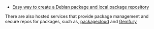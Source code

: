 
* [Easy way to create a Debian package and local package repository](https://linuxconfig.org/easy-way-to-create-a-debian-package-and-local-package-repository)

There are also hosted services that provide package management and secure repos for packages, such as,
[packagecloud](https://packagecloud.io/) and [Gemfury](https://gemfury.com/)
